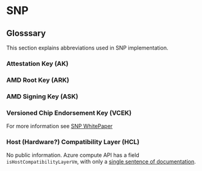 # SNP

## Glosssary

This section explains abbreviations used in SNP implementation.

### Attestation Key (AK)

### AMD Root Key (ARK)

### AMD Signing Key (ASK)

### Versioned Chip Endorsement Key (VCEK)

For more information see [SNP WhitePaper](https://www.amd.com/system/files/TechDocs/SEV-SNP-strengthening-vm-isolation-with-integrity-protection-and-more.pdf)

### Host (Hardware?) Compatibility Layer (HCL)

No public information. Azure compute API has a field `isHostCompatibilityLayerVm`, with only a [single sentence of documentation](https://learn.microsoft.com/en-us/azure/virtual-machines/windows/instance-metadata-service?tabs=windows).
